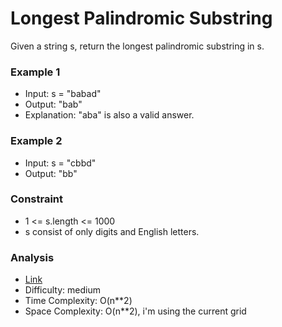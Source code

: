 # Longest Palindromic Substring

Given a string s, return the longest palindromic substring in s.

### Example 1

* Input: s = "babad"
* Output: "bab"
* Explanation: "aba" is also a valid answer.

### Example 2

* Input: s = "cbbd"
* Output: "bb"

### Constraint

* 1 <= s.length <= 1000
* s consist of only digits and English letters.

### Analysis

* [Link](https://leetcode.com/problems/longest-palindromic-substring/)
* Difficulty: medium
* Time Complexity: O(n**2)
* Space Complexity: O(n**2), i'm using the current grid
